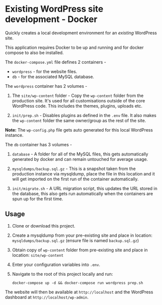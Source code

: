 # Existing WordPress site development - Docker

Quickly creates a local development environment for an *existing* WordPress site. 

This application requires Docker to be up and running and for docker compose to also be installed.

The `docker-compose.yml` file defines 2 containers - 

* `wordpress` - for the website files.
* `db` - for the associated MySQL database.

The `wordpress` container has 2 volumes - 

1. The `site/wp-content` folder - Copy the `wp-content` folder from the production site. It's used for all customisations outside of the core WordPress code. This includes the themes, plugins, uploads etc.

2. `init/prep.sh` - Disables plugins as defined in the `.env` file. It also makes the `wp-content` folder the same owner/group as the rest of the site.

**Note:** The `wp-config.php` file gets auto generated for this local WordPress instance.

The `db` container has 3 volumes - 

1. `database` - A folder for all of the MySQL files, this gets automatically generated by docker and can remain untouched for average usage.

2. `mysqldumps/backup.sql.gz` - This is a snapshot taken from the production instance via mysqldump, place the file in this location and it will get imported on the first run of the container automatically.

3. `init/migrate.sh` - A URL migration script, this updates the URL stored in the database, this also gets run automatically when the containers are spun up for the first time. 

## Usage
1. Clone or download this project.

2. Create a mysqldump from your pre-existing site and place in location: `mysqldumps/backup.sql.gz` (ensure file is named `backup.sql.gz`)

3. Obtain copy of `wp-content` folder from pre-existing site and place in location: `site/wp-content`

4. Enter your configuration variables into `.env`. 

5. Navigate to the root of this project locally and run:

    `docker-compose up -d && docker-compose run wordpress prep.sh`

The website will then be available at `http://localhost` and the WordPress dashboard at `http://localhost/wp-admin`.
